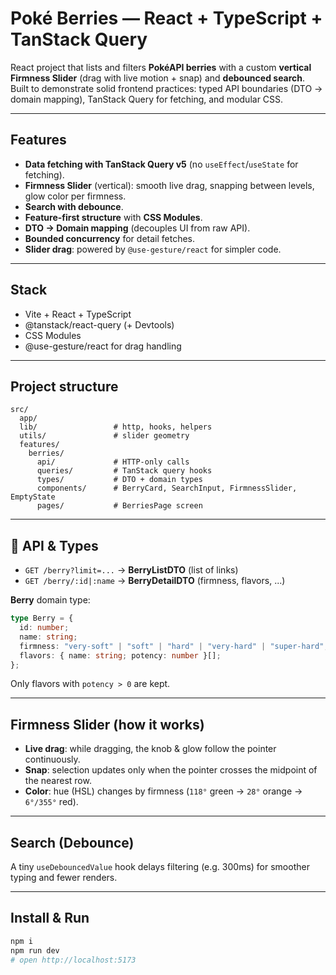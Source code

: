 # Poké Berries — React + TypeScript + TanStack Query

React project that lists and filters **PokéAPI berries** with a custom **vertical Firmness Slider** (drag with live motion + snap) and **debounced search**. Built to demonstrate solid frontend practices: typed API boundaries (DTO → domain mapping), TanStack Query for fetching, and modular CSS.

---

## Features

- **Data fetching with TanStack Query v5** (no `useEffect`/`useState` for fetching).
- **Firmness Slider** (vertical): smooth live drag, snapping between levels, glow color per firmness.
- **Search with debounce**.
- **Feature-first structure** with **CSS Modules**.
- **DTO → Domain mapping** (decouples UI from raw API).
- **Bounded concurrency** for detail fetches.
- **Slider drag**: powered by `@use-gesture/react` for simpler code.

---

## Stack

- Vite + React + TypeScript  
- @tanstack/react-query (+ Devtools)  
- CSS Modules  
- @use-gesture/react for drag handling  

---

## Project structure

```
src/
  app/                 
  lib/                 # http, hooks, helpers
  utils/               # slider geometry
  features/
    berries/
      api/             # HTTP-only calls
      queries/         # TanStack query hooks
      types/           # DTO + domain types
      components/      # BerryCard, SearchInput, FirmnessSlider, EmptyState
      pages/           # BerriesPage screen
```

---

## 🔌 API & Types

- `GET /berry?limit=...` → **BerryListDTO** (list of links)
- `GET /berry/:id|:name` → **BerryDetailDTO** (firmness, flavors, ...)

**Berry** domain type:
```ts
type Berry = {
  id: number;
  name: string;
  firmness: "very-soft" | "soft" | "hard" | "very-hard" | "super-hard";
  flavors: { name: string; potency: number }[];
};
```
Only flavors with `potency > 0` are kept.

---

## Firmness Slider (how it works)

- **Live drag**: while dragging, the knob & glow follow the pointer continuously.
- **Snap**: selection updates only when the pointer crosses the midpoint of the nearest row.
- **Color**: hue (HSL) changes by firmness (`118°` green → `28°` orange → `6°/355°` red).

---

## Search (Debounce)

A tiny `useDebouncedValue` hook delays filtering (e.g. 300ms) for smoother typing and fewer renders.

---

## Install & Run

```bash
npm i
npm run dev
# open http://localhost:5173
```

